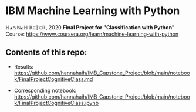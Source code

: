 # IBM Machine Learning with Python
ℍ◮ℕℕ◭ℍ ℝ∈ᛔ∈ℝ, 2020
**Final Project for "Classification with Python"**
Course: https://www.coursera.org/learn/machine-learning-with-python

## Contents of this repo:

- Results: https://github.com/hannahaih/IMB_Capstone_Project/blob/main/notebook/FinalProjectCognitiveClass.md

- Corresponding notebook: https://github.com/hannahaih/IMB_Capstone_Project/blob/main/notebook/FinalProjectCognitiveClass.ipynb
